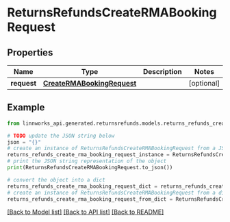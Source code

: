 # ReturnsRefundsCreateRMABookingRequest


## Properties

Name | Type | Description | Notes
------------ | ------------- | ------------- | -------------
**request** | [**CreateRMABookingRequest**](CreateRMABookingRequest.md) |  | [optional] 

## Example

```python
from linnworks_api.generated.returnsrefunds.models.returns_refunds_create_rma_booking_request import ReturnsRefundsCreateRMABookingRequest

# TODO update the JSON string below
json = "{}"
# create an instance of ReturnsRefundsCreateRMABookingRequest from a JSON string
returns_refunds_create_rma_booking_request_instance = ReturnsRefundsCreateRMABookingRequest.from_json(json)
# print the JSON string representation of the object
print(ReturnsRefundsCreateRMABookingRequest.to_json())

# convert the object into a dict
returns_refunds_create_rma_booking_request_dict = returns_refunds_create_rma_booking_request_instance.to_dict()
# create an instance of ReturnsRefundsCreateRMABookingRequest from a dict
returns_refunds_create_rma_booking_request_from_dict = ReturnsRefundsCreateRMABookingRequest.from_dict(returns_refunds_create_rma_booking_request_dict)
```
[[Back to Model list]](../README.md#documentation-for-models) [[Back to API list]](../README.md#documentation-for-api-endpoints) [[Back to README]](../README.md)


